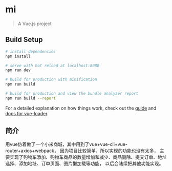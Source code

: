 # mi

> A Vue.js project

## Build Setup

``` bash
# install dependencies
npm install

# serve with hot reload at localhost:8080
npm run dev

# build for production with minification
npm run build

# build for production and view the bundle analyzer report
npm run build --report
```

For a detailed explanation on how things work, check out the [guide](http://vuejs-templates.github.io/webpack/) and [docs for vue-loader](http://vuejs.github.io/vue-loader).
## 简介
用vue仿着做了一个小米商城，其中用到了vue+vue-cli+vue-router+axios+webpack，
因为项目比较简单，所以实现的功能也没有太多，
主要实现了购物车添加、购物车商品的数量增加和减少、商品删除、提交订单、地址选择、添加地址、订单页面、图片懒加载等功能，
以后会陆续把其他功能实现。

